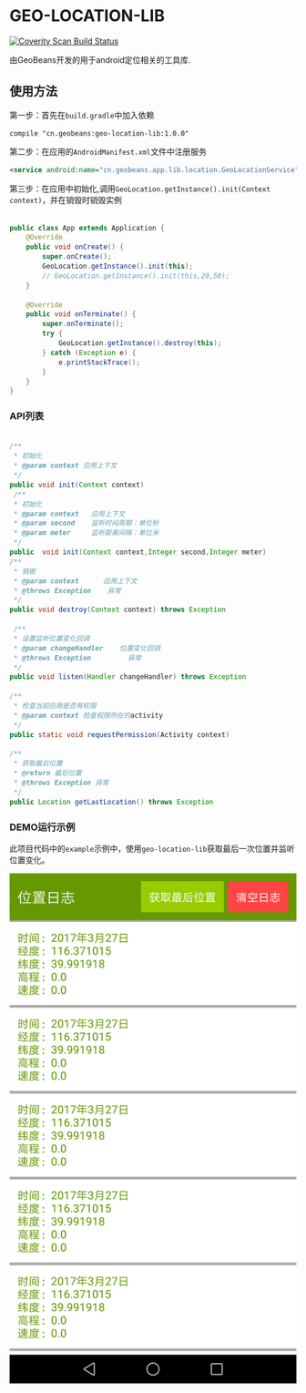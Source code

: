 # GEO-LOCATION-LIB

<a href="https://scan.coverity.com/projects/dennisguo-geo-location-lib">
  <img alt="Coverity Scan Build Status"
       src="https://scan.coverity.com/projects/12235/badge.svg"/>
</a>


由GeoBeans开发的用于android定位相关的工具库.

## 使用方法

第一步：首先在`build.gradle`中加入依赖

```
compile "cn.geobeans:geo-location-lib:1.0.0"
```

第二步：在应用的`AndroidManifest.xml`文件中注册服务

```xml
<service android:name="cn.geobeans.app.lib.location.GeoLocationService"/>
```

第三步：在应用中初始化,调用`GeoLocation.getInstance().init(Context context)`，并在销毁时销毁实例

```java

public class App extends Application {
    @Override
    public void onCreate() {
        super.onCreate();
        GeoLocation.getInstance().init(this);
        // GeoLocation.getInstance().init(this,20,50);
    }

    @Override
    public void onTerminate() {
        super.onTerminate();
        try {
            GeoLocation.getInstance().destroy(this);
        } catch (Exception e) {
            e.printStackTrace();
        }
    }
}
```

### API列表

```java

/**
 * 初始化
 * @param context 应用上下文
 */
public void init(Context context)
 /**
 * 初始化
 * @param context   应用上下文
 * @param second    监听时间周期：单位秒
 * @param meter     监听距离间隔：单位米
 */
public  void init(Context context,Integer second,Integer meter)
/**
 * 销毁
 * @param context      应用上下文
 * @throws Exception    异常
 */
public void destroy(Context context) throws Exception 

 /**
 * 设置监听位置变化回调
 * @param changeHandler    位置变化回调
 * @throws Exception         异常
 */
public void listen(Handler changeHandler) throws Exception

/**
 * 检查当前应用是否有权限
 * @param context 检查权限所在的activity
 */
public static void requestPermission(Activity context)

/**
 * 获取最后位置
 * @return 最后位置
 * @throws Exception 异常
 */
public Location getLastLocation() throws Exception

```

### DEMO运行示例

此项目代码中的`example`示例中，使用`geo-location-lib`获取最后一次位置并监听位置变化。

<img src="./screenshot.png" />


